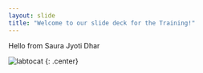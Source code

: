 ```yaml
---
layout: slide
title: "Welcome to our slide deck for the Training!"
---
```


Hello from Saura Jyoti Dhar

![labtocat](https://octodex.github.com/images/labtocat.png)
{: .center}
